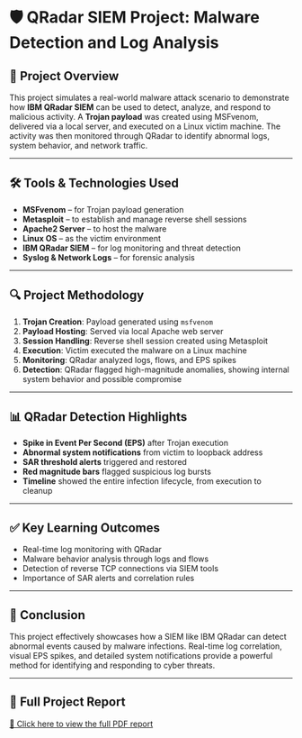 # 🛡️ QRadar SIEM Project: Malware Detection and Log Analysis

## 📌 Project Overview

This project simulates a real-world malware attack scenario to demonstrate how **IBM QRadar SIEM** can be used to detect, analyze, and respond to malicious activity. A **Trojan payload** was created using MSFvenom, delivered via a local server, and executed on a Linux victim machine. The activity was then monitored through QRadar to identify abnormal logs, system behavior, and network traffic.

---

## 🛠️ Tools & Technologies Used

- **MSFvenom** – for Trojan payload generation
- **Metasploit** – to establish and manage reverse shell sessions
- **Apache2 Server** – to host the malware
- **Linux OS** – as the victim environment
- **IBM QRadar SIEM** – for log monitoring and threat detection
- **Syslog & Network Logs** – for forensic analysis

---

## 🔍 Project Methodology

1. **Trojan Creation**: Payload generated using `msfvenom`
2. **Payload Hosting**: Served via local Apache web server
3. **Session Handling**: Reverse shell session created using Metasploit
4. **Execution**: Victim executed the malware on a Linux machine
5. **Monitoring**: QRadar analyzed logs, flows, and EPS spikes
6. **Detection**: QRadar flagged high-magnitude anomalies, showing internal system behavior and possible compromise

---

## 📊 QRadar Detection Highlights

- **Spike in Event Per Second (EPS)** after Trojan execution
- **Abnormal system notifications** from victim to loopback address
- **SAR threshold alerts** triggered and restored
- **Red magnitude bars** flagged suspicious log bursts
- **Timeline** showed the entire infection lifecycle, from execution to cleanup

---

## ✅ Key Learning Outcomes

- Real-time log monitoring with QRadar
- Malware behavior analysis through logs and flows
- Detection of reverse TCP connections via SIEM tools
- Importance of SAR alerts and correlation rules

---

## 🧠 Conclusion

This project effectively showcases how a SIEM like IBM QRadar can detect abnormal events caused by malware infections. Real-time log correlation, visual EPS spikes, and detailed system notifications provide a powerful method for identifying and responding to cyber threats.

---

## 📎 Full Project Report
[📄 Click here to view the full PDF report](https://drive.google.com/file/d/1xKgkK4jFiCTQ6cY3c8FMWDoxNZult1sv/view?usp=sharing)

